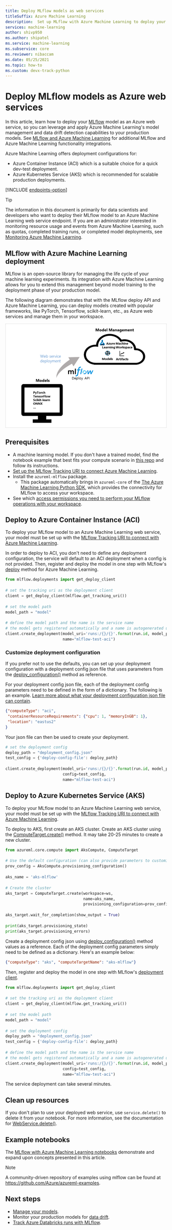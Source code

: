 ```yaml
---
title: Deploy MLflow models as web services
titleSuffix: Azure Machine Learning
description:  Set up MLflow with Azure Machine Learning to deploy your ML models as an Azure web service.
services: machine-learning
author: shivp950
ms.author: shipatel
ms.service: machine-learning
ms.subservice: core
ms.reviewer: nibaccam
ms.date: 05/25/2021
ms.topic: how-to
ms.custom: devx-track-python
---
```


# Deploy MLflow models as Azure web services

In this article, learn how to deploy your [MLflow](https://www.mlflow.org) model as an Azure web service, so you can leverage and apply Azure Machine Learning's model management and data drift detection capabilities to your production models. See [MLflow and Azure Machine Learning](concept-mlflow.md) for additional MLflow and Azure Machine Learning functionality integrations.

Azure Machine Learning offers deployment configurations for:
* Azure Container Instance (ACI) which is a suitable choice for a quick dev-test deployment.
* Azure Kubernetes Service (AKS) which is recommended for scalable production deployments.

[!INCLUDE [endpoints-option](../../includes/machine-learning-endpoints-preview-note.md)]

> [!TIP]
> The information in this document is primarily for data scientists and developers who want to deploy their MLflow model to an Azure Machine Learning web service endpoint. If you are an administrator interested in monitoring resource usage and events from Azure Machine Learning, such as quotas, completed training runs, or completed model deployments, see [Monitoring Azure Machine Learning](monitor-azure-machine-learning.md).

## MLflow with Azure Machine Learning deployment

MLflow is an open-source library for managing the life cycle of your machine learning experiments. Its integration with Azure Machine Learning allows for you to extend this management beyond model training to the deployment phase of your production model.

The following diagram demonstrates that with the MLflow deploy API and Azure Machine Learning, you can deploy models created with popular frameworks, like PyTorch, Tensorflow, scikit-learn, etc., as Azure web services and manage them in your workspace. 

![ deploy mlflow models with azure machine learning](./media/how-to-deploy-mlflow-models/mlflow-diagram-deploy.png)

## Prerequisites

* A machine learning model. If you don't have a trained model, find the notebook example that best fits your compute scenario in [this repo](https://github.com/Azure/MachineLearningNotebooks/tree/master/how-to-use-azureml/ml-frameworks/using-mlflow) and follow its instructions. 
* [Set up the MLflow Tracking URI to connect Azure Machine Learning](how-to-use-mlflow.md#track-local-runs).
* Install the `azureml-mlflow` package. 
    * This package automatically brings in `azureml-core` of the [The Azure Machine Learning Python SDK](/python/api/overview/azure/ml/install), which provides the connectivity for MLflow to access your workspace.
* See which [access permissions you need to perform your MLflow operations with your workspace](how-to-assign-roles.md#mlflow-operations). 

## Deploy to Azure Container Instance (ACI)

To deploy your MLflow model to an Azure Machine Learning web service, your model must be set up with the [MLflow Tracking URI to connect with Azure Machine Learning](how-to-use-mlflow.md). 

In order to deploy to ACI, you don't need to define any deployment configuration, the service will default to an ACI deployment when a config is not provided.
Then, register and deploy the model in one step with MLflow's [deploy](https://www.mlflow.org/docs/latest/python_api/mlflow.azureml.html#mlflow.azureml.deploy) method for Azure Machine Learning. 


```python
from mlflow.deployments import get_deploy_client

# set the tracking uri as the deployment client
client = get_deploy_client(mlflow.get_tracking_uri())

# set the model path 
model_path = "model"

# define the model path and the name is the service name
# the model gets registered automatically and a name is autogenerated using the "name" parameter below 
client.create_deployment(model_uri='runs:/{}/{}'.format(run.id, model_path),
                         name="mlflow-test-aci")
```

### Customize deployment configuration

If you prefer not to use the defaults, you can set up your deployment configuration with a deployment config json file that uses parameters from the [deploy_configuration()](/python/api/azureml-core/azureml.core.webservice.aciwebservice#deploy-configuration-cpu-cores-none--memory-gb-none--tags-none--properties-none--description-none--location-none--auth-enabled-none--ssl-enabled-none--enable-app-insights-none--ssl-cert-pem-file-none--ssl-key-pem-file-none--ssl-cname-none--dns-name-label-none-) method as reference. 

For your deployment config json file, each of the deployment config parameters need to be defined in the form of a dictionary. The following is an example. [Learn more about what your deployment configuration json file can contain](reference-azure-machine-learning-cli.md#azure-container-instance-deployment-configuration-schema).

```json
{"computeType": "aci",
 "containerResourceRequirements": {"cpu": 1, "memoryInGB": 1},
 "location": "eastus2"
}
```

Your json file can then be used to create your deployment.

```python
# set the deployment config
deploy_path = "deployment_config.json"
test_config = {'deploy-config-file': deploy_path}

client.create_deployment(model_uri='runs:/{}/{}'.format(run.id, model_path),
                         config=test_config,
                         name="mlflow-test-aci")                                       
```


## Deploy to Azure Kubernetes Service (AKS)

To deploy your MLflow model to an Azure Machine Learning web service, your model must be set up with the [MLflow Tracking URI to connect with Azure Machine Learning](how-to-use-mlflow.md). 

To deploy to AKS, first create an AKS cluster. Create an AKS cluster using the [ComputeTarget.create()](/python/api/azureml-core/azureml.core.computetarget#create-workspace--name--provisioning-configuration-) method. It may take 20-25 minutes to create a new cluster.

```python
from azureml.core.compute import AksCompute, ComputeTarget

# Use the default configuration (can also provide parameters to customize)
prov_config = AksCompute.provisioning_configuration()

aks_name = 'aks-mlflow'

# Create the cluster
aks_target = ComputeTarget.create(workspace=ws, 
                                  name=aks_name, 
                                  provisioning_configuration=prov_config)

aks_target.wait_for_completion(show_output = True)

print(aks_target.provisioning_state)
print(aks_target.provisioning_errors)
```
Create a deployment config json using [deploy_configuration()](/python/api/azureml-core/azureml.core.webservice.aks.aksservicedeploymentconfiguration#parameters) method values as a reference. Each of the deployment config parameters simply need to be defined as a dictionary. Here's an example below:

```json
{"computeType": "aks", "computeTargetName": "aks-mlflow"}
```

Then, register and deploy the model in one step with MLflow's [deployment client](https://www.mlflow.org/docs/latest/python_api/mlflow.deployments.html). 

```python
from mlflow.deployments import get_deploy_client

# set the tracking uri as the deployment client
client = get_deploy_client(mlflow.get_tracking_uri())

# set the model path 
model_path = "model"

# set the deployment config
deploy_path = "deployment_config.json"
test_config = {'deploy-config-file': deploy_path}

# define the model path and the name is the service name
# the model gets registered automatically and a name is autogenerated using the "name" parameter below 
client.create_deployment(model_uri='runs:/{}/{}'.format(run.id, model_path),
                         config=test_config,
                         name="mlflow-test-aci")
```

The service deployment can take several minutes.

## Clean up resources

If you don't plan to use your deployed web service, use `service.delete()` to delete it from your notebook.  For more information, see the documentation for [WebService.delete()](/python/api/azureml-core/azureml.core.webservice%28class%29#delete--).

## Example notebooks

The [MLflow with Azure Machine Learning notebooks](https://github.com/Azure/MachineLearningNotebooks/tree/master/how-to-use-azureml/ml-frameworks/using-mlflow) demonstrate and expand upon concepts presented in this article.

> [!NOTE]
> A community-driven repository of examples using mlflow can be found at https://github.com/Azure/azureml-examples.

## Next steps

* [Manage your models](concept-model-management-and-deployment.md).
* Monitor your production models for [data drift](./how-to-enable-data-collection.md).
* [Track Azure Databricks runs with MLflow](how-to-use-mlflow-azure-databricks.md).
